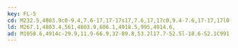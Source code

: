 ```yaml
---
key: FL-5
cd: M232.5,4803.9c0-9.4,7.6-17,17-17s17,7.6,17,17c0,9.4-7.6,17-17,17l0,0C240.1,4820.9,232.5,4813.3,232.5,4803.9z
ld: M267.1,4803.4,561,4803.9,606.1,4918.5,995,4914.6,
ad: M1058.6,4914c-29.9,11.9-66.9,32-89.8,53.2l17.7-52.5l-18.6-52.1C991.2,4883.3,1028.6,4902.7,1058.6,4914z
---
```


